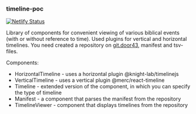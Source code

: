 ### timeline-poc

[![Netlify Status](https://api.netlify.com/api/v1/badges/45973e13-7f28-4458-ba44-9fe6cce84a15/deploy-status)](https://app.netlify.com/sites/tt-timeline-poc/deploys)

Library of components for convenient viewing of various biblical events (with or without reference to time).
Used plugins for vertical and horizontal timelines.
You need created a repository on [git.door43](https://git.door43.org/BSA/ru_timeline), manifest and tsv-files.

Components:

- HorizontalTimeline - uses a horizontal plugin @knight-lab/timelinejs
- VerticalTimeline - uses a vertical plugin @merc/react-timeline
- Timeline - extended version of the component, in which you can specify the type of timeline
- Manifest - a component that parses the manifest from the repository
- TimelineViewer - component that displays timelines from the repository
